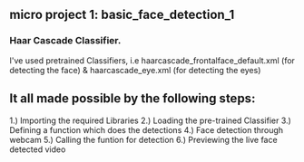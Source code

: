 ## micro project 1: basic_face_detection_1

### Haar Cascade Classifier.
I've used pretrained Classifiers, i.e haarcascade_frontalface_default.xml (for detecting the face) & haarcascade_eye.xml (for detecting the eyes)

## It all made possible by the following steps:
1.) Importing the required Libraries
2.) Loading the pre-trained Classifier
3.) Defining a function which does the detections
4.) Face detection through webcam
5.) Calling the funtion for detection
6.) Previewing the live face detected video

